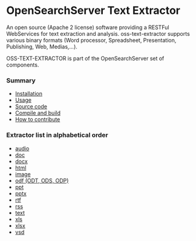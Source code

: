 OpenSearchServer Text Extractor
===============================

An open source (Apache 2 license) software providing a RESTFul WebServices for text extraction and analysis.
oss-text-extractor supports various binary formats (Word processor, Spreadsheet, Presentation, Publishing, Web, Medias,...).

OSS-TEXT-EXTRACTOR is part of the OpenSearchServer set of components.

### Summary

- [Installation](installation)
- [Usage](usage)
- [Source code](https://github.com/opensearchserver/oss-text-extractor)
- [Compile and build](compile-and-build)
- [How to contribute](contribute)

### Extractor list in alphabetical order

- [audio](audio)
- [doc](doc)
- [docx](docx)
- [html](html)
- [image](image)
- [odf (ODT, ODS, ODP)](odf)
- [ppt](ppt)
- [pptx](pptx)
- [rtf](rtf)
- [rss](rss)
- [text](text)
- [xls](xls)
- [xlsx](xlsx)
- [vsd](vsd)